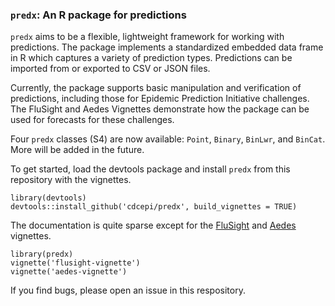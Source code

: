 ### `predx`: An R package for predictions

`predx` aims to be a flexible, lightweight framework for working with predictions. The package implements a standardized embedded data frame in R which captures a variety of prediction types. Predictions can be imported from or exported to CSV or JSON files.

Currently, the package supports basic manipulation and verification of predictions, including those for Epidemic Prediction Initiative challenges. The FluSight and Aedes Vignettes demonstrate how the package can be used for forecasts for these challenges.

Four `predx` classes (S4) are now available: `Point`, `Binary`, `BinLwr`, and `BinCat`. More will be added in the future.

To get started, load the devtools package and install `predx` from this repository with the vignettes.
```
library(devtools)
devtools::install_github('cdcepi/predx', build_vignettes = TRUE)
```
The documentation is quite sparse except for the [FluSight](https://github.com/cdcepi/predx/blob/master/vignettes/flusight-vignette.Rmd) and [Aedes](https://github.com/cdcepi/predx/blob/master/vignettes/aedes-vignette.Rmd) vignettes.
```
library(predx)
vignette('flusight-vignette')
vignette('aedes-vignette')
```

If you find bugs, please open an issue in this respository.
